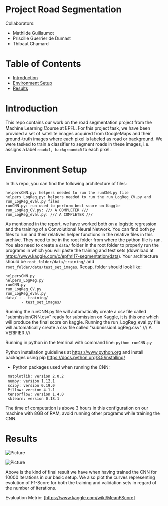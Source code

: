 # Project Road Segmentation

Collaborators:

- Mathilde Guillaumot 
- Priscille Guerrier de Dumast
- Thibaut Chamard

# Table of Contents

* [Introduction](#introduction)
* [Environment Setup](#setup)
* [Results](#results)

# <a name="introduction"></a>Introduction
This repo contains our work on the road segmentation project from the Machine Learning Course at EPFL. 
For this project task, we have been provided a set of satellite images acquired from GoogleMaps and their ground-truth images where each pixel is labeled as road or background. 
We were tasked to train a classifier to segment roads in these images, i.e. assigns a label `road=1, background=0` to each pixel.

# <a name="setup"></a>Environment Setup
In this repo, you can find the following architecture of files:
```
helpersCNN.py: helpers needed to run the runCNN.py file
helpers_LogReg.py: helpers needed to run the run_LogReg_CV.py and run_LogReg_eval.py files
runCNN.py: run used to perform best score on Kaggle
run_LogReg_CV.py: /// A COMPLETER ///
run_LogReg_eval.py: /// A COMPLETER ///
```

As mentioned in the report, we have worked both on a logistic regression and the training of a Convolutional Neural Network. 
You can find both py files to run and their relatives helper functions in the relative files in this archive.
They need to be in the root folder from where the python file is ran. You also need to create a `data/` folder in the root folder to properly run the programs in which you will paste the training and test sets (download at https://www.kaggle.com/c/epfml17-segmentation/data). Your architecture should be `root_folder/data/training/` and `root_folder/data/test_set_images`.
Recap, folder should look like:
```
helpersCNN.py
helpers_LogReg.py
runCNN.py
run_LogReg_CV.py
run_LogReg_eval.py
data/ : - training/
       - test_set_images/
```
Running the runCNN.py file will automatically create a csv file called "submissionCNN.csv" ready for submission on Kaggle, it is this one which will produce the final score on kaggle.
Running the run_LogReg_eval.py file will automatically create a csv file called "submissionLogReg.csv" /// A VERIFIER ///

Running in python in the temrinal with command line: `python runCNN.py`

Python installation guidelines at https://www.python.org and install packages using pip https://docs.python.org/3.5/installing/
* Python packages used when running the CNN:

```python: version 3.6.1
 matplotlib: version 2.0.2
 numpy: version 1.12.1
 scipy: version 0.19.0
 Pillow: version 4.1.1
 tensorflow: version 1.4.0
 sklearn: version 0.18.1
 ```
 
The time of computation is above 3 hours in this configuration on our machine with 8GB of RAM, avoid running other programs while training the CNN.

# <a name="results"></a>Results

![Picture](https://github.com/pdedumast/ML_project2/blob/master/display/results_CNN.png)

![Picture](https://github.com/pdedumast/ML_project2/blob/master/display/f1scores_CNN.png)

Above is the kind of final result we have when having trained the CNN for 10000 iterations in our basic setup. We also plot the curves representing evolution of F1-Score for both the training and validation sets in regard of the number of iterations.


Evaluation Metric:
 [https://www.kaggle.com/wiki/MeanFScore]
